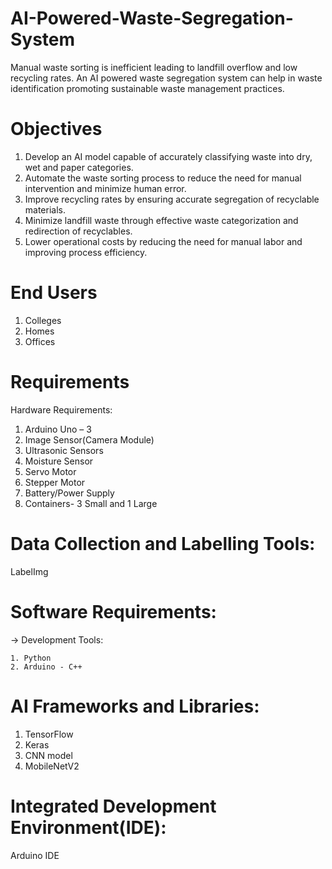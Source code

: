 # AI-Powered-Waste-Segregation-System
Manual waste sorting is inefficient leading to landfill overflow and low recycling rates. An AI powered waste segregation system can help in waste identification promoting sustainable waste management practices. 

# Objectives
1. Develop an AI model capable of accurately classifying waste into dry, wet and paper categories.
2. Automate the waste sorting process to reduce the need for manual intervention and minimize human error.
3. Improve recycling rates by ensuring accurate segregation of recyclable materials.
4. Minimize landfill waste through effective waste categorization and redirection of recyclables.
5. Lower operational costs by reducing the need for manual labor and improving process efficiency.

# End Users
1. Colleges
2. Homes
3. Offices

# Requirements
Hardware Requirements:

1. Arduino Uno – 3
2. Image Sensor(Camera Module)
3. Ultrasonic Sensors
4. Moisture Sensor
5. Servo Motor
6. Stepper Motor
7. Battery/Power Supply
8. Containers- 3 Small and 1 Large

# Data Collection and Labelling Tools:

LabelImg

# Software Requirements:

-> Development Tools:

    1. Python
    2. Arduino - C++

# AI Frameworks and Libraries:

1. TensorFlow
2. Keras
3. CNN model
4. MobileNetV2 

# Integrated Development Environment(IDE):
Arduino IDE


